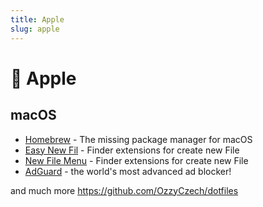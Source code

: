 ```yaml
---
title: Apple
slug: apple
---
```


#  Apple

## macOS

* [Homebrew](https://brew.sh/) - The missing package manager for macOS
* [Easy New Fil](https://itunes.apple.com/us/app/easy-new-file/id1162194131?ls=1&mt=12) - Finder extensions for create new File
* [New File Menu](https://itunes.apple.com/us/app/new-file-menu/id1064959555) - Finder extensions for create new File
* [AdGuard](https://adguard.com/) - the world's most advanced ad blocker!
            

and much more https://github.com/OzzyCzech/dotfiles